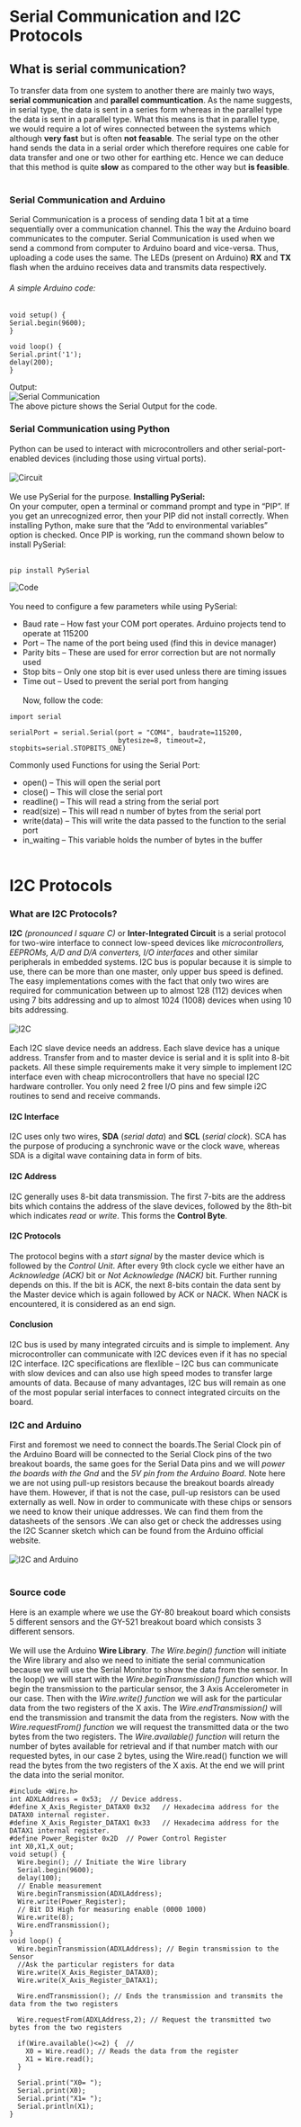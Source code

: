 # Serial Communication and I2C Protocols
## What is serial communication?
To transfer data from one system to another there are mainly two ways, **serial communication** and **parallel communtication**. As the name suggests, in serial type, the data is sent in a series form whereas in the parallel type the data is sent in a parallel type. What this means is that in parallel type, we would require a lot of wires connected between the systems which although **very fast** but is often **not feasable**. The serial type on the other hand sends the data in a serial order which therefore requires one cable for data transfer and one or two other for earthing etc. Hence we can deduce that this method is quite **slow** as compared to the other way but **is feasible**.<br><br>
### Serial Communication and Arduino
Serial Communication is a process of sending data 1 bit at a time sequentially over a communication channel. This the way the Arduino board communicates to the computer. Serial Communication is used when we send a commond from computer to Arduino board and vice-versa. Thus, uploading a code uses the same. The LEDs (present on Arduino) **RX** and **TX** flash when the arduino receives data and transmits data respectively.<br>
###### A simple Arduino code:
~~~
void setup() {
Serial.begin(9600);
}

void loop() {
Serial.print('1');
delay(200);
}
~~~
Output:<br>
![Serial Communication](https://cdn.instructables.com/FOO/XDSD/J7JMSYT1/FOOXDSDJ7JMSYT1.LARGE.jpg?auto=webp&frame=1&fit=bounds)<br>
The above picture shows the Serial Output for the code.<br>
### Serial Communication using Python
Python can be used to interact with microcontrollers and other serial-port-enabled devices (including those using virtual ports). <br><br>
![Circuit](https://maker.pro/storage/3ZalKvD/3ZalKvDI6JPuLpMCvWxz2oBSmXKVYf7QkYM8gOTB.jpeg)
<br><br>We use PySerial for the purpose. **Installing PySerial:**<br>
On your computer, open a terminal or command prompt and type in “PIP”. If you get an unrecognized error, then your PIP did not install correctly. When installing Python, make sure that the “Add to environmental variables” option is checked. Once PIP is working, run the command shown below to install PySerial:<br><br>
~~~
pip install PySerial
~~~
![Code](https://maker.pro/storage/GUHsXPu/GUHsXPuNUHsokHAOP5zJtPiLlj99w8WUhPWOuhu3.jpeg)<br><br>
You need to configure a few parameters while using PySerial:<br>
* Baud rate – How fast your COM port operates. Arduino projects tend to operate at 115200
* Port – The name of the port being used (find this in device manager)
* Parity bits – These are used for error correction but are not normally used
* Stop bits – Only one stop bit is ever used unless there are timing issues
* Time out – Used to prevent the serial port from hanging<br><br>
Now, follow the code:<br>
~~~
import serial

serialPort = serial.Serial(port = "COM4", baudrate=115200,
                           bytesize=8, timeout=2, stopbits=serial.STOPBITS_ONE)
~~~
Commonly used Functions for using the Serial Port:
* open() – This will open the serial port
* close() – This will close the serial port
* readline() – This will read a string from the serial port
* read(size) – This will read n number of bytes from the serial port
* write(data) – This will write the data passed to the function to the serial port
* in_waiting – This variable holds the number of bytes in the buffer<br><br>
# I2C Protocols
### What are I2C Protocols?
**I2C** _(pronounced I square C)_ or **Inter-Integrated Circuit** is a serial protocol for two-wire interface to connect low-speed devices like *microcontrollers, EEPROMs, A/D and D/A converters, I/O interfaces* and other similar peripherals in embedded systems. I2C bus is popular because it is simple to use, there can be more than one master, only upper bus speed is defined. The easy implementations comes with the fact that only two wires are required for communication between up to almost 128 (112) devices when using 7 bits addressing and up to almost 1024 (1008) devices when using 10 bits addressing. <br><br>
![I2C](http://quanser-update.azurewebsites.net/quarc/documentation/i2c_protocol_diagram.gif)<br><br>
Each I2C slave device needs an address. Each slave device has a unique address. Transfer from and to master device is serial and it is split into 8-bit packets. All these simple requirements make it very simple to implement I2C interface even with cheap microcontrollers that have no special I2C hardware controller. You only need 2 free I/O pins and few simple i2C routines to send and receive commands.

#### I2C Interface
I2C uses only two wires, **SDA** (*serial data*) and **SCL** (*serial clock*). SCA has the purpose of producing a synchronic wave or the clock wave, whereas SDA is a digital wave containing data in form of bits.

#### I2C Address
I2C generally uses 8-bit data transmission. The first 7-bits are the address bits which contains the address of the slave devices, followed by the 8th-bit which indicates *read* or *write*. This forms the **Control Byte**.

#### I2C Protocols
The protocol begins with a *start signal* by the master device which is followed by the *Control Unit*. After every 9th clock cycle we either have an *Acknowledge (ACK)* bit or *Not Acknowledge (NACK)* bit. Further running depends on this. If the bit is ACK, the next 8-bits contain the data sent by the Master device which is again followed by ACK or NACK. When NACK is encountered, it is considered as an end sign.

#### Conclusion
I2C bus is used by many integrated circuits and is simple to implement. Any microcontroller can communicate with I2C devices even if it has no special I2C interface. I2C specifications are flexlible – I2C bus can communicate with slow devices and can also use high speed modes to transfer large amounts of data. Because of many advantages, I2C bus will remain as one of the most popular serial interfaces to connect integrated circuits on the board.
### I2C and Arduino
First and foremost we need to connect the boards.The Serial Clock pin of the Arduino Board will be connected to the Serial Clock pins of the two breakout boards, the same goes for the Serial Data pins and we will *power the boards with the Gnd* and the *5V pin from the Arduino Board*. Note here we are not using pull-up resistors because the breakout boards already have them. However, if that is not the case, pull-up resistors can be used externally as well. Now in order to communicate with these chips or sensors we need to know their unique addresses. We can find them from the datasheets of the sensors .We can also get or check the addresses using the I2C Scanner sketch which can be found from the Arduino official website.<br><br>![I2C and Arduino](https://cdn.instructables.com/FW0/56GU/J8UH083V/FW056GUJ8UH083V.LARGE.jpg)<br><br>
### Source code
Here is an example where we use the GY-80 breakout board which consists 5 different sensors and the GY-521 breakout board which consists 3 different sensors.<br><br>
We will use the Arduino **Wire Library**. *The Wire.begin() function* will initiate the Wire library and also we need to initiate the serial communication because we will use the Serial Monitor to show the data from the sensor.
In the loop() we will start with the *Wire.beginTransmission() function* which will begin the transmission to the particular sensor, the 3 Axis Accelerometer in our case. Then with the *Wire.write() function* we will ask for the particular data from the two registers of the X axis. The *Wire.endTransmission()* will end the transmission and transmit the data from the registers. Now with the *Wire.requestFrom() function* we will request the transmitted data or the two bytes from the two registers. The *Wire.available() function* will return the number of bytes available for retrieval and if that number match with our requested bytes, in our case 2 bytes, using the Wire.read() function we will read the bytes from the two registers of the X axis. At the end we will print the data into the serial monitor.

~~~
#include <Wire.h>
int ADXLAddress = 0x53;  // Device address.
#define X_Axis_Register_DATAX0 0x32   // Hexadecima address for the DATAX0 internal register.
#define X_Axis_Register_DATAX1 0x33   // Hexadecima address for the DATAX1 internal register.
#define Power_Register 0x2D  // Power Control Register
int X0,X1,X_out;
void setup() {
  Wire.begin(); // Initiate the Wire library
  Serial.begin(9600);
  delay(100);
  // Enable measurement
  Wire.beginTransmission(ADXLAddress);
  Wire.write(Power_Register);
  // Bit D3 High for measuring enable (0000 1000)
  Wire.write(8);  
  Wire.endTransmission();
}
void loop() {
  Wire.beginTransmission(ADXLAddress); // Begin transmission to the Sensor 
  //Ask the particular registers for data
  Wire.write(X_Axis_Register_DATAX0);
  Wire.write(X_Axis_Register_DATAX1);
  
  Wire.endTransmission(); // Ends the transmission and transmits the data from the two registers
  
  Wire.requestFrom(ADXLAddress,2); // Request the transmitted two bytes from the two registers
  
  if(Wire.available()<=2) {  // 
    X0 = Wire.read(); // Reads the data from the register
    X1 = Wire.read();   
  }
  
  Serial.print("X0= ");
  Serial.print(X0);
  Serial.print("X1= ");
  Serial.println(X1);
}
~~~
